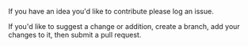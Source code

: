 If you have an idea you'd like to contribute please log an issue.

If you'd like to suggest a change or addition, create a branch, add your changes to it, then submit a pull request.
